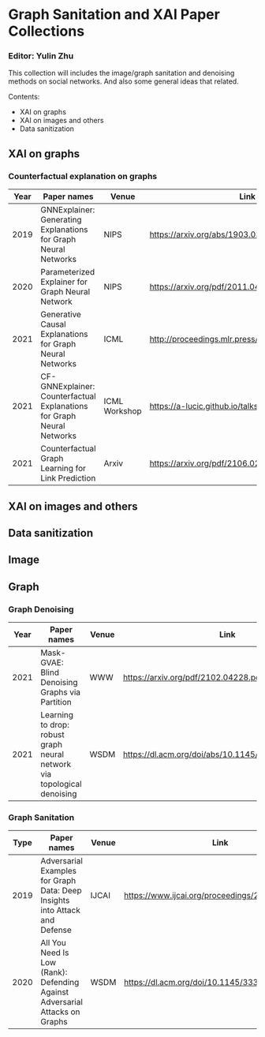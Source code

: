 # Graph Sanitation and XAI Paper Collections
### Editor: Yulin Zhu
This collection will includes the image/graph sanitation and denoising methods on social networks. And also some general ideas that related.  

Contents:
- XAI on graphs
- XAI on images and others
- Data sanitization 

## XAI on graphs
### Counterfactual explanation on graphs
| Year | Paper names | Venue | Link | Issue |
| ------ | ------ | ------ | ------ | ------ | 
| 2019 | GNNExplainer: Generating Explanations for Graph Neural Networks | NIPS | https://arxiv.org/abs/1903.03894?context=cs | mutual information loss + edge mask|
| 2020 | Parameterized Explainer for Graph Neural Network | NIPS | https://arxiv.org/pdf/2011.04573.pdf | reparametrization trick + binary concrete distribution |
| 2021 | Generative Causal Explanations for Graph Neural Networks | ICML | http://proceedings.mlr.press/v139/lin21d/lin21d.pdf| Granger causality |
| 2021 | CF-GNNExplainer: Counterfactual Explanations for Graph Neural Networks | ICML Workshop |https://a-lucic.github.io/talks/ICML_HILL_cfgnn.pdf | Causal + edge mask |
| 2021 | Counterfactual Graph Learning for Link Prediction |Arxiv | https://arxiv.org/pdf/2106.02172.pdf | joint training: factual links + counterfactual links |

## XAI on images and others
## Data sanitization

## Image
## Graph
### Graph Denoising

| Year | Paper names | Venue | Link | Issue |
| ------ | ------ | ------ | ------ | ------ | 
| 2021 | Mask-GVAE: Blind Denoising Graphs via Partition | WWW | https://arxiv.org/pdf/2102.04228.pdf | mincut loss + masked gvae |
| 2021 | Learning to drop: robust graph neural network via topological denoising | WSDM | https://dl.acm.org/doi/abs/10.1145/3437963.3441734 | learn denoising network to drop task-irrelevant edges |

### Graph Sanitation

| Type | Paper names | Venue |Link | Issue |
| ------ | ------ | ------| ------| ------|
| 2019 |Adversarial Examples for Graph Data: Deep Insights into Attack and Defense | IJCAI | https://www.ijcai.org/proceedings/2019/0669.pdf | GCN-Jaccard |
| 2020 |All You Need Is Low (Rank): Defending Against Adversarial Attacks on Graphs | WSDM | https://dl.acm.org/doi/10.1145/3336191.3371789 | GCN-SVD |
